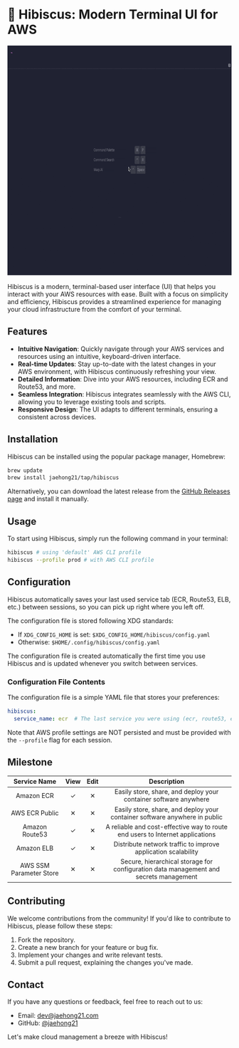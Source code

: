 # 🌺 Hibiscus: Modern Terminal UI for AWS

<p align="center">
  <img src="./docs/ecr-demo.gif" alt="Hibiscus ECR demo" width="800" height="516">
</p>

Hibiscus is a modern, terminal-based user interface (UI) that helps you interact with your AWS resources with ease. Built with a focus on simplicity and efficiency, Hibiscus provides a streamlined experience for managing your cloud infrastructure from the comfort of your terminal.

## Features

- **Intuitive Navigation**: Quickly navigate through your AWS services and resources using an intuitive, keyboard-driven interface.
- **Real-time Updates**: Stay up-to-date with the latest changes in your AWS environment, with Hibiscus continuously refreshing your view.
- **Detailed Information**: Dive into your AWS resources, including ECR and Route53, and more.
- **Seamless Integration**: Hibiscus integrates seamlessly with the AWS CLI, allowing you to leverage existing tools and scripts.
- **Responsive Design**: The UI adapts to different terminals, ensuring a consistent across devices.

## Installation

Hibiscus can be installed using the popular package manager, Homebrew:

```bash
brew update
brew install jaehong21/tap/hibiscus
```

Alternatively, you can download the latest release from the [GitHub Releases page](https://github.com/jaehong21/hibiscus/releases) and install it manually.

## Usage

To start using Hibiscus, simply run the following command in your terminal:

```bash
hibiscus # using 'default' AWS CLI profile
hibiscus --profile prod # with AWS CLI profile
```

<!-- This will launch the Hibiscus UI, where you can navigate through your AWS services and resources using the keyboard. Refer to the [documentation](https://github.com/your-github-username/hibiscus/wiki) for more information on the available commands and features. -->

## Configuration

Hibiscus automatically saves your last used service tab (ECR, Route53, ELB, etc.) between sessions, so you can pick up right where you left off.

The configuration file is stored following XDG standards:
- If `XDG_CONFIG_HOME` is set: `$XDG_CONFIG_HOME/hibiscus/config.yaml`
- Otherwise: `$HOME/.config/hibiscus/config.yaml`

The configuration file is created automatically the first time you use Hibiscus and is updated whenever you switch between services.

### Configuration File Contents

The configuration file is a simple YAML file that stores your preferences:

```yaml
hibiscus:
  service_name: ecr  # The last service you were using (ecr, route53, elb)
```

Note that AWS profile settings are NOT persisted and must be provided with the `--profile` flag for each session.

## Milestone

|      Service Name       | View  | Edit  |                                      Description                                      |
| :---------------------: | :---: | :---: | :-----------------------------------------------------------------------------------: |
|       Amazon ECR        |   ✓   |   ✕   |           Easily store, share, and deploy your container software anywhere            |
|     AWS ECR Public      |   ✕   |   ✕   |      Easily store, share, and deploy your container software anywhere in public       |
|     Amazon Route53      |   ✓   |   ✕   |     A reliable and cost-effective way to route end users to Internet applications     |
|       Amazon ELB        |   ✓   |   ✕   |             Distribute network traffic to improve application scalability             |
| AWS SSM Parameter Store |   ✕   |   ✕   | Secure, hierarchical storage for configuration data management and secrets management |

## Contributing

We welcome contributions from the community! If you'd like to contribute to Hibiscus, please follow these steps:

1. Fork the repository.
2. Create a new branch for your feature or bug fix.
3. Implement your changes and write relevant tests.
4. Submit a pull request, explaining the changes you've made.

<!-- For more information, please check the [contributing guidelines](https://github.com/your-github-username/hibiscus/blob/main/CONTRIBUTING.md). -->

## Contact

If you have any questions or feedback, feel free to reach out to us:

- Email: [dev@jaehong21.com](mailto:dev@jaehong21.com)
- GitHub: [@jaehong21](https://github.com/jaehong21)

Let's make cloud management a breeze with Hibiscus!

